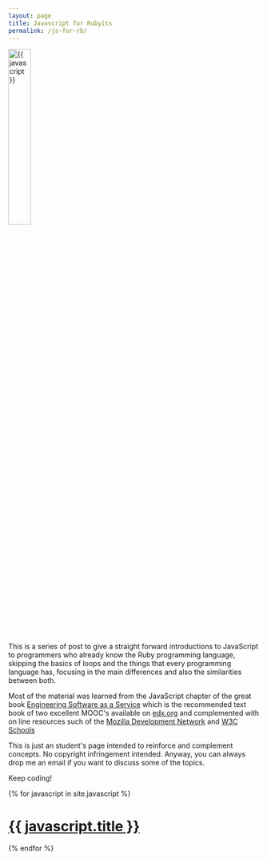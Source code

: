 ```yaml
---
layout: page
title: Javascript for Rubyits
permalink: /js-for-rb/
---
```


<img src="https://upload.wikimedia.org/wikipedia/commons/thumb/b/ba/Javascript_badge.svg/1000px-Javascript_badge.svg.png" alt="{{ javascript }}" style="width: 30%; height: 30%"/>
<br/>

This is a series of post to give a straight forward introductions to JavaScript to programmers who already know the Ruby programming language, skipping the basics of loops and the things that every programming language has, focusing in the main differences and also the similarities between both.

Most of the material was learned from the JavaScript chapter of the great book [Engineering Software as a Service](https://www.amazon.com/Engineering-Software-Service-Approach-Computing/dp/0984881247/ref=sr_1_1?ie=UTF8&qid=1485709222&sr=8-1&keywords=Engineering+Software+as+a+Service) which is the recommended text book of two excellent MOOC's available on [edx.org](https://www.edx.org/xseries/agile-development-using-ruby-rails) and complemented with on line resources such of the [Mozilla Development Network](https://developer.mozilla.org/en-US/) and [W3C Schools](http://www.w3schools.com/js/default.asp)

This is just an student's page intended to reinforce and complement concepts. No copyright infringement intended. Anyway, you can always drop me an email if you want to discuss some of the topics.       

Keep coding!

{% for javascript in site.javascript %}
  <div class="">
    <h1> <a href="{{ javascript.url }}">{{ javascript.title }}</a></h1>
  </div>
{% endfor %}
